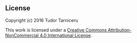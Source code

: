 ## License

Copyright (c) 2016 Tudor Tarniceru

This work is licensed under a [Creative Commons Attribution-NonCommercial 4.0 International License]("http://creativecommons.org/licenses/by-nc/4.0/").


